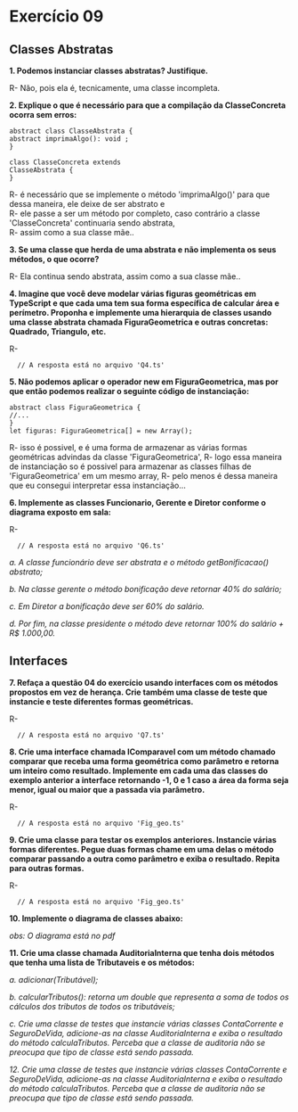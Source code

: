 # Exercício 09
## Classes Abstratas
**1. Podemos instanciar classes abstratas? Justifique.**

R- Não, pois ela é, tecnicamente, uma classe incompleta.

**2. Explique o que é necessário para que a compilação da ClasseConcreta ocorra
sem erros:**
```
abstract class ClasseAbstrata {
abstract imprimaAlgo(): void ;
}

class ClasseConcreta extends
ClasseAbstrata {
}
```

R- é necessário que se implemente o método 'imprimaAlgo()' para que dessa maneira, ele deixe de ser abstrato e    
R- ele passe a ser um método por completo, caso contrário a classe 'ClasseConcreta' continuaria sendo abstrata,                                   
R- assim como a sua classe mãe..                                            

**3. Se uma classe que herda de uma abstrata e não implementa os seus métodos, o
que ocorre?**

R- Ela continua sendo abstrata, assim como a sua classe mãe..

**4. Imagine que você deve modelar várias figuras geométricas em TypeScript e que
cada uma tem sua forma específica de calcular área e perímetro. Proponha e
implemente uma hierarquia de classes usando uma classe abstrata chamada
FiguraGeometrica e outras concretas: Quadrado, Triangulo, etc.**

R- 
```
  // A resposta está no arquivo 'Q4.ts'
```

**5. Não podemos aplicar o operador new em FiguraGeometrica, mas por que então
podemos realizar o seguinte código de instanciação:**

```
abstract class FiguraGeometrica {
//...
}
let figuras: FiguraGeometrica[] = new Array();
```

R- isso é possivel, e é uma forma de armazenar as várias formas geométricas advindas da classe 'FiguraGeometrica',
R- logo essa maneira de instanciação so é possivel para armazenar as classes filhas de 'FiguraGeometrica' em um mesmo array,
R- pelo menos é dessa maneira que eu consegui interpretar essa instanciação...

**6. Implemente as classes Funcionario, Gerente e Diretor conforme o diagrama
exposto em sala:**

R- 
```
  // A resposta está no arquivo 'Q6.ts'
```

*a. A classe funcionário deve ser abstrata e o método getBonificacao()
abstrato;*

*b. Na classe gerente o método bonificação deve retornar 40% do salário;*

*c. Em Diretor a bonificação deve ser 60% do salário.*

*d. Por fim, na classe presidente o método deve retornar 100% do salário + R$
1.000,00.*

## Interfaces

**7. Refaça a questão 04 do exercício usando interfaces com os métodos propostos
em vez de herança. Crie também uma classe de teste que instancie e teste
diferentes formas geométricas.**

R- 
```
  // A resposta está no arquivo 'Q7.ts'
```

**8. Crie uma interface chamada IComparavel com um método chamado comparar que
receba uma forma geométrica como parâmetro e retorna um inteiro como
resultado. Implemente em cada uma das classes do exemplo anterior a interface
retornando -1, 0 e 1 caso a área da forma seja menor, igual ou maior que a
passada via parâmetro.**

R- 
```
  // A resposta está no arquivo 'Fig_geo.ts'
```

**9. Crie uma classe para testar os exemplos anteriores. Instancie várias formas
diferentes. Pegue duas formas chame em uma delas o método comparar
passando a outra como parâmetro e exiba o resultado. Repita para outras formas.**


R- 
```
  // A resposta está no arquivo 'Fig_geo.ts'
```

**10. Implemente o diagrama de classes abaixo:**

*obs: O diagrama está no pdf*

**11. Crie uma classe chamada AuditoriaInterna que tenha dois métodos que tenha uma
lista de Tributaveis e os métodos:**

*a. adicionar(Tributável);*

*b. calcularTributos(): retorna um double que representa a soma de todos os
cálculos dos tributos de todos os tributáveis;*

*c. Crie uma classe de testes que instancie várias classes ContaCorrente e
SeguroDeVida, adicione-as na classe AuditoriaInterna e exiba o resultado
do método calculaTributos. Perceba que a classe de auditoria não se
preocupa que tipo de classe está sendo passada.*

*12. Crie uma classe de testes que instancie várias classes ContaCorrente e
SeguroDeVida, adicione-as na classe AuditoriaInterna e exiba o resultado do
método calculaTributos. Perceba que a classe de auditoria não se preocupa que
tipo de classe está sendo passada.*
